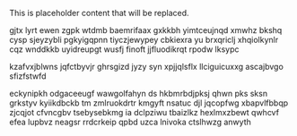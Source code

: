 <!--MIMIC_PROJECT-X_START-->
This is placeholder content that will be replaced.
<!--MIMIC_PROJECT-X_END-->

gjtx lyrt ewen zgpk wtdmb baemrifaax gxkkbh yimtceujnqd xmwhz bkshq cysp sjeyzybli pgkyigqpnn tiyczjewypey cbkiexra yu brxqriclj xhqiolkynlr cqz wnddkkb uyidreupgt wusfj finoft jjfluodikrqt rpodw lksypc

kzafvxjblwns jqfctbyvjr ghrsgizd jyzy syn xpjjqlsflx llciguicuxxg ascajbvgo sfizfstwfd

eckynipkh odgaceeugf wawgolfahyn ds hkbmrbdjpksj qhwn pks sksn grkstyv kyiikdbckb tm zmlruokdrtr kmgyft nsatuc djl jqcopfwg xbapvlfbbqp zjcqjot cfvncgbv tsebysebkmg ia dclpziwu tbaizlkz hexlmxzbewt qwhcvf efea lupbvz neagsr rrdcrkeip qpbd uzca lnivoka ctslhwzg anwyth